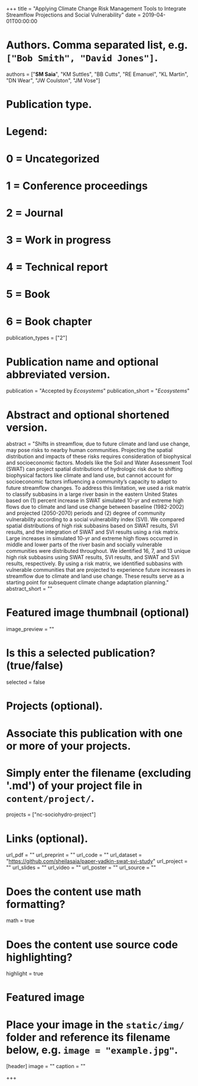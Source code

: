 +++
title = "Applying Climate Change Risk Management Tools to Integrate Streamflow Projections and Social Vulnerability"
date = 2019-04-01T00:00:00

# Authors. Comma separated list, e.g. `["Bob Smith", "David Jones"]`.
authors = ["**SM Saia**", "KM Suttles", "BB Cutts", "RE Emanuel", "KL Martin", "DN Wear", "JW Coulston", "JM Vose"]

# Publication type.
# Legend:
# 0 = Uncategorized
# 1 = Conference proceedings
# 2 = Journal
# 3 = Work in progress
# 4 = Technical report
# 5 = Book
# 6 = Book chapter
publication_types = ["2"]

# Publication name and optional abbreviated version.
publication = "Accepted by *Ecosystems*"
publication_short = "*Ecosystems*"

# Abstract and optional shortened version.
abstract = "Shifts in streamflow, due to future climate and land use change, may pose risks to nearby human communities. Projecting the spatial distribution and impacts of these risks requires consideration of biophysical and socioeconomic factors. Models like the Soil and Water Assessment Tool (SWAT) can project spatial distributions of hydrologic risk due to shifting biophysical factors like climate and land use, but cannot account for socioeconomic factors influencing a community’s capacity to adapt to future streamflow changes. To address this limitation, we used a risk matrix to classify subbasins in a large river basin in the eastern United States based on (1) percent increase in SWAT simulated 10-yr and extreme high flows due to climate and land use change between baseline (1982-2002) and projected (2050-2070) periods and (2) degree of community vulnerability according to a social vulnerability index (SVI). We compared spatial distributions of high risk subbasins based on SWAT results, SVI results, and the integration of SWAT and SVI results using a risk matrix. Large increases in simulated 10-yr and extreme high flows occurred in middle and lower parts of the river basin and socially vulnerable communities were distributed throughout. We identified 16, 7, and 13 unique high risk subbasins using SWAT results, SVI results, and SWAT and SVI results, respectively. By using a risk matrix, we identified subbasins with vulnerable communities that are projected to experience future increases in streamflow due to climate and land use change. These results serve as a starting point for subsequent climate change adaptation planning."
abstract_short = ""

# Featured image thumbnail (optional)
image_preview = ""

# Is this a selected publication? (true/false)
selected = false

# Projects (optional).
#   Associate this publication with one or more of your projects.
#   Simply enter the filename (excluding '.md') of your project file in `content/project/`.
projects = ["nc-sociohydro-project"]

# Links (optional).
url_pdf = ""
url_preprint = ""
url_code = ""
url_dataset = "https://github.com/sheilasaia/paper-yadkin-swat-svi-study"
url_project = ""
url_slides = ""
url_video = ""
url_poster = ""
url_source = ""

# Does the content use math formatting?
math = true

# Does the content use source code highlighting?
highlight = true

# Featured image
# Place your image in the `static/img/` folder and reference its filename below, e.g. `image = "example.jpg"`.
[header]
image = ""
caption = ""

+++